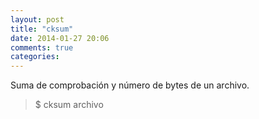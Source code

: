 ```yaml
---
layout: post
title: "cksum"
date: 2014-01-27 20:06
comments: true
categories: 
---
```

Suma de comprobación y número de bytes de un archivo.

>$ cksum archivo

